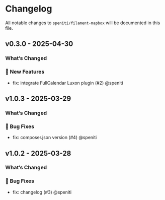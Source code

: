 # Changelog

All notable changes to `speniti/filament-mapbox` will be documented in this file.

## v0.3.0 - 2025-04-30

### What’s Changed

### 🚀 New Features

* fix: integrate FullCalendar Luxon plugin (#2) @speniti

## v1.0.3 - 2025-03-29

### What’s Changed

### 🐞 Bug Fixes

* fix: composer.json version (#4) @speniti

## v1.0.2 - 2025-03-28

### What’s Changed

### 🐞 Bug Fixes

* fix: changelog (#3) @speniti
